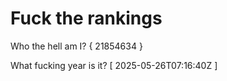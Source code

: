 # Fuck the rankings

Who the hell am I?
{ 21854634 }

What fucking year is it?
[ 2025-05-26T07:16:40Z ]

